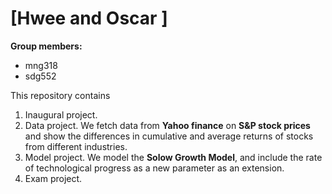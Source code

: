 # \[Hwee and Oscar \]

**Group members:**
- mng318
- sdg552


This repository contains  
1. Inaugural project. 
2. Data project. We fetch data from **Yahoo finance** on **S&P stock prices** and show the differences in cumulative and average returns of stocks from different industries. 
3. Model project. We model the **Solow Growth Model**, and include the rate of technological progress as a new parameter as an extension.
4. Exam project.

